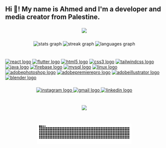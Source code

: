 <h2 align="left">Hi 👋! My name is Ahmed and I'm a developer and media creator from Palestine.</h2>

###

<div align="center">
  <img src="https://visitor-badge.laobi.icu/badge?page_id=AhmedFashafsha.AhmedFashafsha&" />
</div>

###

<div align="center">
  <img src="https://github-readme-stats.vercel.app/api?username=AhmedFashafsha&hide_title=false&hide_rank=false&show_icons=true&include_all_commits=true&count_private=true&disable_animations=false&theme=tokyonight&locale=en&hide_border=false&order=1" height="150" alt="stats graph"  />
  <img src="https://streak-stats.demolab.com?user=AhmedFashafsha&locale=en&mode=daily&theme=tokyonight&hide_border=false&border_radius=5&order=3" height="150" alt="streak graph"  />
  <img src="https://github-readme-stats.vercel.app/api/top-langs?username=AhmedFashafsha&locale=en&hide_title=false&layout=compact&card_width=320&langs_count=5&theme=tokyonight&hide_border=false&order=2" height="150" alt="languages graph"  />
</div>

###

<br clear="both">

<div align="left">
  <a href="https://reactjs.org/" target="_blank"><img src="https://cdn.jsdelivr.net/gh/devicons/devicon/icons/react/react-original.svg" height="40" alt="react logo"  /></a>
  <a href="https://flutter.dev/" target="_blank"><img src="https://cdn.jsdelivr.net/gh/devicons/devicon/icons/flutter/flutter-original.svg" height="40" alt="flutter logo"  /></a>
  <a href="https://developer.mozilla.org/en-US/docs/Web/HTML" target="_blank"><img src="https://cdn.jsdelivr.net/gh/devicons/devicon/icons/html5/html5-original.svg" height="40" alt="html5 logo"  /></a>
  <a href="https://developer.mozilla.org/en-US/docs/Web/CSS" target="_blank"><img src="https://cdn.jsdelivr.net/gh/devicons/devicon/icons/css3/css3-original.svg" height="40" alt="css3 logo"  /></a>
  <a href="https://tailwindcss.com/" target="_blank"><img src="https://skillicons.dev/icons?i=tailwind" height="40" alt="tailwindcss logo"  /></a>
  <a href="https://www.java.com/en/" target="_blank"><img src="https://cdn.jsdelivr.net/gh/devicons/devicon/icons/java/java-original.svg" height="40" alt="java logo"  /></a>
  <a href="https://firebase.google.com/" target="_blank"><img src="https://cdn.jsdelivr.net/gh/devicons/devicon/icons/firebase/firebase-plain.svg" height="40" alt="firebase logo"  /></a>
  <a href="https://www.mysql.com/" target="_blank"><img src="https://cdn.jsdelivr.net/gh/devicons/devicon/icons/mysql/mysql-original.svg" height="40" alt="mysql logo"  /></a>
  <a href="https://www.linux.org/" target="_blank"><img src="https://cdn.jsdelivr.net/gh/devicons/devicon/icons/linux/linux-original.svg" height="40" alt="linux logo"  /></a>
  <a href="https://www.adobe.com/products/photoshop.html" target="_blank"><img src="https://skillicons.dev/icons?i=ps" height="40" alt="adobephotoshop logo"  /></a>
  <a href="https://www.adobe.com/products/premiere.html" target="_blank"><img src="https://skillicons.dev/icons?i=pr" height="40" alt="adobepremierepro logo"  /></a>
  <a href="https://www.adobe.com/products/illustrator.html" target="_blank"><img src="https://skillicons.dev/icons?i=ai" height="40" alt="adobeillustrator logo"  /></a>
  <a href="https://www.blender.org/" target="_blank"><img src="https://cdn.jsdelivr.net/gh/devicons/devicon/icons/blender/blender-original.svg" height="40" alt="blender logo"  /></a>
</div>

###

<div align="center">
  <a href="https://www.instagram.com/ahmad.cool.9638" target="_blank">
    <img src="https://img.shields.io/static/v1?message=Instagram&logo=instagram&label=&color=E4405F&logoColor=white&labelColor=&style=for-the-badge" height="35" alt="instagram logo"  />
  </a>
  <a href="ahmadcool200429@gmail.com" target="_blank">
    <img src="https://img.shields.io/static/v1?message=Gmail&logo=gmail&label=&color=D14836&logoColor=white&labelColor=&style=for-the-badge" height="35" alt="gmail logo"  />
  </a>
  <a href="https://www.linkedin.com/in/ahmed-i-m-fashafsha-582401321" target="_blank">
    <img src="https://img.shields.io/static/v1?message=LinkedIn&logo=linkedin&label=&color=0077B5&logoColor=white&labelColor=&style=for-the-badge" height="35" alt="linkedin logo"  />
  </a>
</div>

###

<br clear="both">

<div align="center">
  <img src="https://media1.tenor.com/m/ITc1hNBSH_wAAAAd/coding-typing.gif" width="300" />
</div>

###

<br clear="both">

<div align="center">
  <img src="https://raw.githubusercontent.com/AhmedFashafsha/AhmedFashafsha/output/snake.svg" alt="Snake animation" width="300" />
</div>
